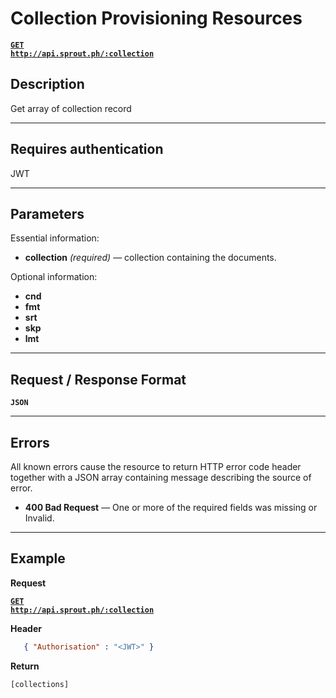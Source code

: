 # Collection Provisioning Resources

  **[<code>GET http://api.sprout.ph/:collection</code>](https://github.com/facascante/sprout/blob/master/endpoints/get_all.md)**


## Description
   Get array of collection record

***

## Requires authentication
JWT

***

## Parameters

Essential information:

- **collection** _(required)_ — collection containing the documents.


Optional information:

- **cnd**
- **fmt**
- **srt**
- **skp**
- **lmt**

***

## Request / Response Format
  **<code>JSON</code>**

***

## Errors
All known errors cause the resource to return HTTP error code header together with a JSON array containing message describing the source of error.

- **400 Bad Request** — One or more of the required fields was missing or Invalid.

***

## Example

**Request**

 **[<code>GET http://api.sprout.ph/:collection</code>](https://github.com/facascante/sprout/blob/master/endpoints/get_all.md)**

**Header**

``` json
   { "Authorisation" : "<JWT>" } 
``` 

**Return**

``` javascript
[collections]
``` 


